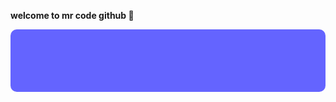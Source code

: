 <b> welcome to mr code github 👋</b>
<center> <div style="background: rgb(100,100,255); height: 100px; width: 100%; border-radius: 10px;" > </div> </center>
<!--
**mrcode-git/mrcode-git** is a ✨ _special_ ✨ repository because its `README.md` (this file) appears on your GitHub profile.

Here are some ideas to get you started:

- 🔭 I’m currently working on ...
- 🌱 I’m currently learning ...
- 👯 I’m looking to collaborate on ...
- 🤔 I’m looking for help with ...
- 💬 Ask me about ...
- 📫 How to reach me: ...
- 😄 Pronouns: ...
- ⚡ Fun fact: ...
-->
